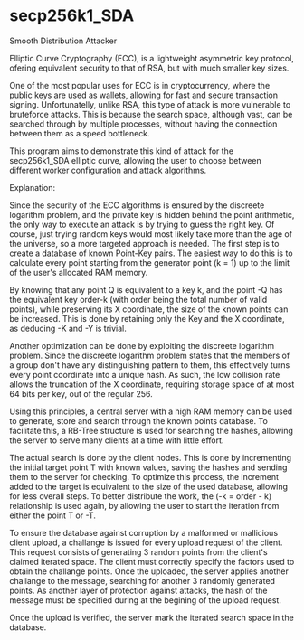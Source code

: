 # secp256k1_SDA
Smooth Distribution Attacker

Elliptic Curve Cryptography (ECC), is a lightweight asymmetric key protocol, ofering equivalent security to that of RSA, but with much smaller key sizes.

One of the most popular uses for ECC is in cryptocurrency, where the public keys are used as wallets, allowing for fast and secure transaction signing.
Unfortunatelly, unlike RSA, this type of attack is more vulnerable to bruteforce attacks.
This is because the search space, although vast, can be searched through by multiple processes, without having the connection between them as a speed bottleneck.

This program aims to demonstrate this kind of attack for the secp256k1_SDA elliptic curve, allowing the user to choose between different worker configuration and attack algorithms.


Explanation:

Since the security of the ECC algorithms is ensured by the discreete logarithm problem, and the private key is hidden behind the point arithmetic, the only way to execute an attack is by trying to guess the right key.
Of course, just trying random keys would most likely take more than the age of the universe, so a more targeted approach is needed.
The first step is to create a database of known Point-Key pairs. The easiest way to do this is to calculate every point starting from the generator point (k = 1) up to the limit of the user's allocated RAM memory.

By knowing that any point Q is equivalent to a key k, and the point -Q has the equivalent key order-k (with order being the total number of valid points), while preserving its X coordinate, the size of the known points can be increased. This is done by retaining only the Key and the X coordinate, as deducing -K and -Y is trivial.

Another optimization can be done by exploiting the discreete logarithm problem. Since the discreete logarithm problem states that the members of a group don't have any distinguishing pattern to them, this effectively turns every point coordinate into a unique hash. As such, the low collision rate allows the truncation of the X coordinate, requiring storage space of at most 64 bits per key, out of the regular 256.

Using this principles, a central server with a high RAM memory can be used to generate, store and search through the known points database.
To facilitate this, a RB-Tree structure is used for searching the hashes, allowing the server to serve many clients at a time with little effort.

The actual search is done by the client nodes. This is done by incrementing the initial target point T with known values, saving the hashes and sending them to the server for checking.
To optimize this process, the increment added to the target is equivalent to the size of the used database, allowing for less overall steps.
To better distribute the work, the (-k = order - k) relationship is used again, by allowing the user to start the iteration from either the point T or -T.

To ensure the database against corruption by a malformed or mallicious client upload, a challange is issued for every upload request of the client.
This request consists of generating 3 random points from the client's claimed iterated space. The client must correctly specify the factors used to obtain the challange points. Once the uploaded, the server applies another challange to the message, searching for another 3 randomly generated points. As another layer of protection against attacks, the hash of the message must be specified during at the begining of the upload request.

Once the upload is verified, the server mark the iterated search space in the database.
